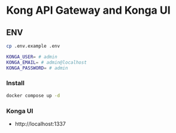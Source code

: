 # Kong API Gateway and Konga UI

## ENV

```bash
cp .env.example .env

KONGA_USER= # admin
KONGA_EMAIL= # admin@localhost
KONGA_PASSWORD= # admin
```

### Install

```bash
docker compose up -d
```

### Konga UI

- http://localhost:1337

